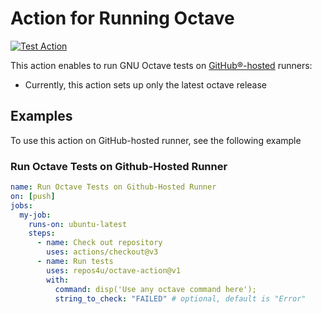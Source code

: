 # Action for Running Octave
[![Test Action](https://github.com/repos4u/octave-action/actions/workflows/test-actions.yml/badge.svg)](https://github.com/repos4u/octave-action/actions/workflows/test-actions.yml)

This action enables to run GNU Octave tests on [GitHub&reg;-hosted](https://docs.github.com/en/free-pro-team@latest/actions/reference/specifications-for-github-hosted-runners) runners:

- Currently, this action sets up only the latest octave release

## Examples
To use this action on GitHub-hosted runner, see the following example

### Run Octave Tests on Github-Hosted Runner

```yaml
name: Run Octave Tests on Github-Hosted Runner
on: [push]
jobs:
  my-job:
    runs-on: ubuntu-latest
    steps:
      - name: Check out repository
        uses: actions/checkout@v3
      - name: Run tests
        uses: repos4u/octave-action@v1
        with:
          command: disp('Use any octave command here');
          string_to_check: "FAILED" # optional, default is "Error"
```
